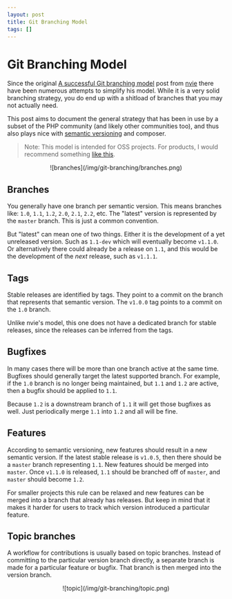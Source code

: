 ```yaml
---
layout: post
title: Git Branching Model
tags: []
---
```


# Git Branching Model

Since the original [A successful Git branching model](http://nvie.com/git-model/)
post from [nvie](https://twitter.com/nvie) there have been numerous attempts to
simplify his model. While it is a very solid branching strategy, you do end up
with a shitload of branches that you may not actually need.

This post aims to document the general strategy that has been in use by a
subset of the PHP community (and likely other communities too), and thus also
plays nice with [semantic versioning](http://semver.org/) and composer.

> Note: This model is intended for OSS projects. For products, I would
> recommend something [like
> this](https://gist.github.com/jbenet/ee6c9ac48068889b0912).

<center>
    ![branches](/img/git-branching/branches.png)
</center>

## Branches

You generally have one branch per semantic version. This means branches like:
`1.0`, `1.1`, `1.2`, `2.0`, `2.1`, `2.2`, etc. The "latest" version is
represented by the `master` branch. This is just a common convention.

But "latest" can mean one of two things. Either it is the development of a yet
unreleased version. Such as `1.1-dev` which will eventually become `v1.1.0`.
Or alternatively there could already be a release on `1.1`, and this would be
the development of the *next* release, such as `v1.1.1`.

## Tags

Stable releases are identified by tags. They point to a commit on the branch
that represents that semantic version. The `v1.0.0` tag points to a commit on
the `1.0` branch.

Unlike nvie's model, this one does not have a dedicated branch for stable
releases, since the releases can be inferred from the tags.

## Bugfixes

In many cases there will be more than one branch active at the same time.
Bugfixes should generally target the latest supported branch. For example, if
the `1.0` branch is no longer being maintained, but `1.1` and `1.2` are
active, then a bugfix should be applied to `1.1`.

Because `1.2` is a downstream branch of `1.1` it will get those bugfixes as
well. Just periodically merge `1.1` into `1.2` and all will be fine.

## Features

According to semantic versioning, new features should result in a new semantic
version. If the latest stable release is `v1.0.5`, then there should be a
`master` branch representing `1.1`. New features should be merged into
`master`. Once `v1.1.0` is released, `1.1` should be branched off of `master`,
and `master` should become `1.2`.

For smaller projects this rule can be relaxed and new features can be merged
into a branch that already has releases. But keep in mind that it makes it
harder for users to track which version introduced a particular feature.

## Topic branches

A workflow for contributions is usually based on topic branches. Instead of
committing to the particular version branch directly, a separate branch is
made for a particular feature or bugfix. That branch is then merged into the
version branch.

<center>
    ![topic](/img/git-branching/topic.png)
</center>
